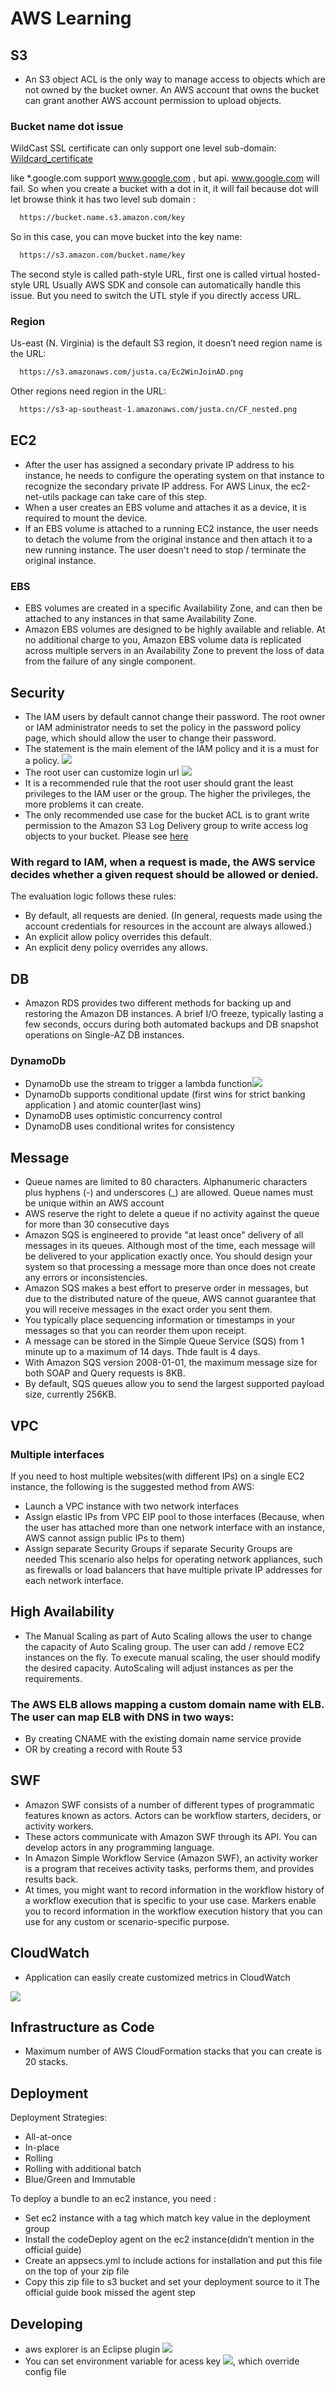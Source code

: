# AWS Learning

## S3
- An S3 object ACL is the only way to manage access to objects which are not owned by the bucket owner. 
  An AWS account that owns the bucket can grant another AWS account permission to upload objects.

### Bucket name dot issue  
WildCast SSL certificate can only support one level sub-domain: 
    [Wildcard_certificate](https://en.wikipedia.org/wiki/Wildcard_certificate) 

like *.google.com support www.google.com , but api. www.google.com will fail.
So when you create a bucket with a dot in it, it will fail because dot will let browse think it has
two level sub domain : 
```xml
  https://bucket.name.s3.amazon.com/key  
```

So in this case, you can move bucket into the key name: 
```xml
  https://s3.amazon.com/bucket.name/key
```

The second style is called path-style URL, first one is called virtual hosted-style URL
Usually AWS SDK and console can automatically handle this issue. But you need to switch the
UTL style if you directly access URL.

### Region
Us-east (N. Virginia) is the default S3 region, it doesn’t need region name is the URL: 
```xml
  https://s3.amazonaws.com/justa.ca/Ec2WinJoinAD.png
```
Other regions need region in the URL:
```xml
  https://s3-ap-southeast-1.amazonaws.com/justa.cn/CF_nested.png
```


## EC2
- After the user has assigned a secondary private IP address to his instance, he needs to configure the operating system on that instance to recognize the secondary private IP address. 
  For AWS Linux, the ec2-net-utils package can take care of this step.
- When a user creates an EBS volume and attaches it as a device, it is required to mount the device.
- If an EBS volume is attached to a running EC2 instance, the user needs to detach the volume from the original instance and then attach it to a new running instance. 
  The user doesn't need to stop / terminate the original instance.

### EBS
- EBS volumes are created in a specific Availability Zone, and can then be attached to any instances in that same Availability Zone.
- Amazon EBS volumes are designed to be highly available and reliable. 
  At no additional charge to you, Amazon EBS volume data is replicated across multiple servers in an Availability Zone to prevent the loss of data from the failure of any single component. 

## Security
- The IAM users by default cannot change their password. The root owner or IAM administrator needs to set the policy in the password policy page, which should allow the user to change their password.
- The statement is the main element of the IAM policy and it is a must for a policy. <img src="aws/Aws_permissionPolicy.png">
- The root user can customize login url <img src="aws/customized_sign-in_Link.png">
- It is a recommended rule that the root user should grant the least privileges to the IAM user or the group. The higher the privileges, the more problems it can create.
- The only recommended use case for the bucket ACL is to grant write permission to the Amazon S3 Log Delivery group to write access log objects to your bucket.
   Please see [here](https://docs.aws.amazon.com/AmazonS3/latest/dev/access-policy-alternatives-guidelines.html)

### With regard to IAM, when a request is made, the AWS service decides whether a given request should be allowed or denied. 
The evaluation logic follows these rules:
- By default, all requests are denied. (In general, requests made using the account credentials for resources in the account are always allowed.)
- An explicit allow policy overrides this default.
- An explicit deny policy overrides any allows.

## DB
- Amazon RDS provides two different methods for backing up and restoring the Amazon DB instances. 
  A brief I/O freeze, typically lasting a few seconds, occurs during both automated backups and DB snapshot operations on Single-AZ DB instances.
  
### DynamoDb
- DynamoDb use the stream to trigger a lambda function<img src="aws/dynamo_stream.png">
- DynamoDb supports conditional update (first wins for strict banking application ) and atomic counter(last wins)
- DynamoDB uses optimistic concurrency control 
- DynamoDB uses conditional writes for consistency

## Message
- Queue names are limited to 80 characters. Alphanumeric characters plus hyphens (-) and underscores (_) are allowed. Queue names must be unique within an AWS account
- AWS reserve the right to delete a queue if no activity against the queue for more than 30 consecutive days
- Amazon SQS is engineered to provide "at least once" delivery of all messages in its queues. Although most of the time, each message will be delivered to your application exactly once.
  You should design your system so that processing a message more than once does not create any errors or inconsistencies.
- Amazon SQS makes a best effort to preserve order in messages, but due to the distributed nature of the queue, AWS cannot guarantee that you will receive messages in the exact order you sent them. 
- You typically place sequencing information or timestamps in your messages so that you can reorder them upon receipt.
- A message can be stored in the Simple Queue Service (SQS) from 1 minute up to a maximum of 14 days. Thde fault is 4 days.
- With Amazon SQS version 2008-01-01, the maximum message size for both SOAP and Query requests is 8KB.
- By default, SQS queues allow you to send the largest supported payload size, currently 256KB.

## VPC
### Multiple interfaces
If you need to host multiple websites(with different IPs) on a single EC2 instance, the following is the suggested method from AWS:
- Launch a VPC instance with two network interfaces
- Assign elastic IPs from VPC EIP pool to those interfaces (Because, when the user has attached more than one network interface with an instance, AWS cannot assign public IPs to them)
- Assign separate Security Groups if separate Security Groups are needed
This scenario also helps for operating network appliances, such as firewalls or load balancers that have multiple private IP addresses for each network interface.

## High Availability
- The Manual Scaling as part of Auto Scaling allows the user to change the capacity of Auto Scaling group. 
  The user can add / remove EC2 instances on the fly. To execute manual scaling, the user should modify the desired capacity. 
  AutoScaling will adjust instances as per the requirements.
  
### The AWS ELB allows mapping a custom domain name with ELB. The user can map ELB with DNS in two ways:
- By creating CNAME with the existing domain name service provide
- OR by creating a record with Route 53

## SWF
- Amazon SWF consists of a number of different types of programmatic features known as actors. Actors can be workflow starters, deciders, or activity workers.
- These actors communicate with Amazon SWF through its API. You can develop actors in any programming language.
- In Amazon Simple Workflow Service (Amazon SWF), an activity worker is a program that receives activity tasks, performs them, and provides results back.
- At times, you might want to record information in the workflow history of a workflow execution that is specific to your use case. 
  Markers enable you to record information in the workflow execution history that you can use for any custom or scenario-specific purpose.

## CloudWatch
- Application can easily create customized metrics in CloudWatch
<img src="aws/CloudWatch_customizedMetrics.png">

## Infrastructure as Code
- Maximum number of AWS CloudFormation stacks that you can create is 20 stacks.

## Deployment

Deployment Strategies:
- All-at-once
- In-place
- Rolling
- Rolling with additional batch
- Blue/Green and Immutable

To deploy a bundle to an ec2 instance, you need :
- Set ec2 instance with a tag which match key value in the deployment group
- Install the codeDeploy agent on the ec2 instance(didn’t mention in the official guide)
- Create an appsecs.yml to include actions for installation and put this file on the top of your zip file
- Copy this zip file to s3 bucket and set your deployment source to it
The official guide book missed the agent step

## Developing
- aws explorer is an Eclipse plugin <img src="aws/aws explorer.png">
- You can set environment variable for acess key <img src="aws/setEnvironment.png">, which override config file





